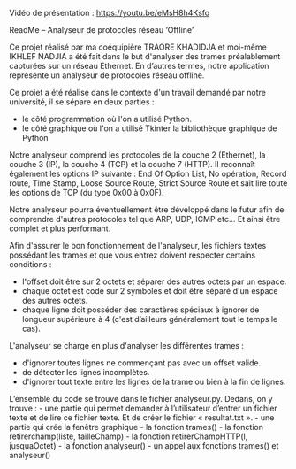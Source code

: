 Vidéo de présentation : https://youtu.be/eMsH8h4Ksfo

ReadMe – Analyseur de protocoles réseau ‘Offline’

Ce projet réalisé par ma coéquipière TRAORE KHADIDJA et moi-même IKHLEF NADJIA a été fait dans le but d'analyser des trames préalablement capturées sur un réseau Ethernet. 
En d’autres termes, notre application représente un analyseur de protocoles réseau offline.

Ce projet a été réalisé dans le contexte d'un travail demandé par notre université, il se sépare en deux parties : 
- le côté programmation où l'on a utilisé Python.
- le côté graphique où l'on a utilisé Tkinter la bibliothèque graphique de Python

Notre analyseur comprend les protocoles de la couche 2 (Ethernet), la couche 3 (IP), la couche 4 (TCP) et la couche 7 (HTTP). 
Il reconnaît également les options IP suivante : End Of Option List, No opération, Record route, Time Stamp, Loose Source Route, 
Strict Source Route et sait lire toute les options de TCP (du type 0x00 à 0x0F).

Notre analyseur pourra éventuellement être développé dans le futur afin de comprendre d'autres protocoles tel que ARP, UDP, ICMP etc... Et ainsi être complet et plus performant.

Afin d'assurer le bon fonctionnement de l'analyseur, les fichiers textes possédant les trames et que vous entrez doivent respecter certains conditions :

- l'offset doit être sur 2 octets et séparer des autres octets par un espace.
- chaque octet est codé sur 2 symboles et doit être séparé d'un espace des autres octets.
- chaque ligne doit posséder des caractères spéciaux à ignorer de longueur supérieure à 4 (c'est d’ailleurs généralement tout le temps le cas).

L'analyseur se charge en plus d'analyser les différentes trames :
- d'ignorer toutes lignes ne commençant pas avec un offset valide.
- de détecter les lignes incomplètes.
- d'ignorer tout texte entre les lignes de la trame ou bien à la fin de lignes.



L’ensemble du code se trouve dans le fichier analyseur.py. Dedans, on y trouve :
	- une partie qui permet demander à l’utilisateur d’entrer un fichier texte et de lire ce fichier texte. Et de créer le fichier « resultat.txt ». 
	- une partie qui crée la fenêtre graphique
	- la fonction trames()
	- la fonction retirerchamp(liste, tailleChamp)
	- la fonction retirerChampHTTP(l, jusquaOctet)
	- la fonction analyseur()
	- un appel aux fonctions trames() et analyseur()
